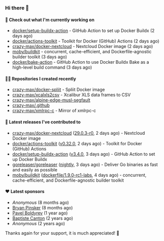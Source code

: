 ### Hi there 👋

#### 👷 Check out what I'm currently working on

- [docker/setup-buildx-action](https://github.com/docker/setup-buildx-action) - GitHub Action to set up Docker Buildx (2 days ago)
- [docker/actions-toolkit](https://github.com/docker/actions-toolkit) - Toolkit for Docker (GitHub) Actions (2 days ago)
- [crazy-max/docker-nextcloud](https://github.com/crazy-max/docker-nextcloud) - Nextcloud Docker image (2 days ago)
- [moby/buildkit](https://github.com/moby/buildkit) - concurrent, cache-efficient, and Dockerfile-agnostic builder toolkit (3 days ago)
- [docker/bake-action](https://github.com/docker/bake-action) - GitHub Action to use Docker Buildx Bake as a high-level build command (3 days ago)

#### 👨‍💻 Repositories I created recently

- [crazy-max/docker-spliit](https://github.com/crazy-max/docker-spliit) - Spliit Docker image
- [crazy-max/xcalxls2csv](https://github.com/crazy-max/xcalxls2csv) - Xcalibur XLS data frames to CSV
- [crazy-max/alpine-edge-musl-segfault](https://github.com/crazy-max/alpine-edge-musl-segfault)
- [crazy-max/.github](https://github.com/crazy-max/.github)
- [crazy-max/xmlrpc-c](https://github.com/crazy-max/xmlrpc-c) - Mirror of xmlrpc-c

#### 🚀 Latest releases I've contributed to

- [crazy-max/docker-nextcloud](https://github.com/crazy-max/docker-nextcloud) ([29.0.3-r0](https://github.com/crazy-max/docker-nextcloud/releases/tag/29.0.3-r0), 2 days ago) - Nextcloud Docker image
- [docker/actions-toolkit](https://github.com/docker/actions-toolkit) ([v0.32.0](https://github.com/docker/actions-toolkit/releases/tag/v0.32.0), 2 days ago) - Toolkit for Docker (GitHub) Actions
- [docker/setup-buildx-action](https://github.com/docker/setup-buildx-action) ([v3.4.0](https://github.com/docker/setup-buildx-action/releases/tag/v3.4.0), 3 days ago) - GitHub Action to set up Docker Buildx
- [goreleaser/goreleaser](https://github.com/goreleaser/goreleaser) ([nightly](https://github.com/goreleaser/goreleaser/releases/tag/nightly), 3 days ago) - Deliver Go binaries as fast and easily as possible
- [moby/buildkit](https://github.com/moby/buildkit) ([dockerfile/1.9.0-rc1-labs](https://github.com/moby/buildkit/releases/tag/dockerfile/1.9.0-rc1-labs), 4 days ago) - concurrent, cache-efficient, and Dockerfile-agnostic builder toolkit

#### ❤️ Latest sponsors
- _Anonymous_ (8 months ago)
- [Bryan Pinsker](https://github.com/BryanPinsker) (8 months ago)
- [Pavel Boldyrev](https://github.com/bpg) (1 year ago)
- [Baptiste Canton](https://github.com/batmac) (2 years ago)
- _Anonymous_ (2 years ago)

Thanks again for your support, it is much appreciated! 🙏
